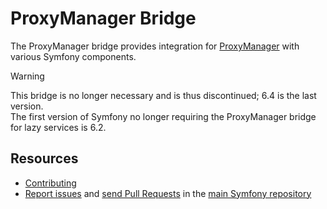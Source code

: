 ProxyManager Bridge
===================

The ProxyManager bridge provides integration for [ProxyManager][1] with various
Symfony components.

> [!WARNING]  
> This bridge is no longer necessary and is thus discontinued; 6.4 is the last version.  
> The first version of Symfony no longer requiring the ProxyManager bridge for lazy services is 6.2.

Resources
---------

 * [Contributing](https://symfony.com/doc/current/contributing/index.html)
 * [Report issues](https://github.com/symfony/symfony/issues) and
   [send Pull Requests](https://github.com/symfony/symfony/pulls)
   in the [main Symfony repository](https://github.com/symfony/symfony)

[1]: https://github.com/FriendsOfPHP/proxy-manager-lts
